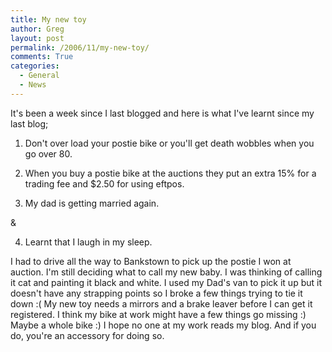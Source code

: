 ```yaml
---
title: My new toy
author: Greg
layout: post
permalink: /2006/11/my-new-toy/
comments: True
categories:
  - General
  - News
---
```

It's been a week since I last blogged and here is what I've learnt since my last blog;

1) Don't over load your postie bike or you'll get death wobbles when you go over 80.

2) When you buy a postie bike at the auctions they put an extra 15% for a trading fee and $2.50 for using eftpos.

3) My dad is getting married again.

&

4) Learnt that I laugh in my sleep.

I had to drive all the way to Bankstown to pick up the postie I won at auction. I'm still deciding what to call my new baby. I was thinking of calling it cat and painting it black and white. I used my Dad's van to pick it up but it doesn't have any strapping points so I broke a few things trying to tie it down :( My new toy needs a mirrors and a brake leaver before I can get it registered. I think my bike at work might have a few things go missing :) Maybe a whole bike :) I hope no one at my work reads my blog. And if you do, you're an accessory for doing so.